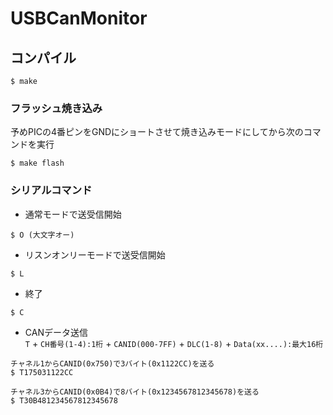 # USBCanMonitor

## コンパイル

```
$ make
```

### フラッシュ焼き込み

予めPICの4番ピンをGNDにショートさせて焼き込みモードにしてから次のコマンドを実行

```
$ make flash
```

### シリアルコマンド

- 通常モードで送受信開始
```
$ O (大文字オー)
```

- リスンオンリーモードで送受信開始
```
$ L
```

- 終了
```
$ C
```

- CANデータ送信  
`T` + `CH番号(1-4):1桁` + `CANID(000-7FF)` + `DLC(1-8)` + `Data(xx....):最大16桁`  

```
チャネル1からCANID(0x750)で3バイト(0x1122CC)を送る
$ T175031122CC
```

```
チャネル3からCANID(0x0B4)で8バイト(0x1234567812345678)を送る
$ T30B481234567812345678
```
